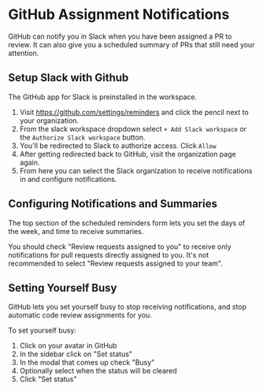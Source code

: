 # GitHub Assignment Notifications

GitHub can notify you in Slack when you have been assigned a PR to review.
It can also give you a scheduled summary of PRs that still need your attention.

## Setup Slack with Github
The GitHub app for Slack is preinstalled in the workspace.
1. Visit https://github.com/settings/reminders and click the pencil next to your
organization.
2. From the slack workspace dropdown select `+ Add Slack workspace` or the `Authorize Slack workspace` button.
3. You'll be redirected to Slack to authorize access. Click `Allow`
4. After getting redirected back to GitHub, visit the organization page again.
5. From here you can select the Slack organization to receive notifications in and configure notifications.

## Configuring Notifications and Summaries
The top section of the scheduled reminders form lets you set the days of the week, and time to receive summaries.

You should check "Review requests assigned to you" to receive only notifications for pull requests directly assigned to
you. It's not recommended to select "Review requests assigned to your team".

## Setting Yourself Busy
GitHub lets you set yourself busy to stop receiving notifications, and stop
automatic code review assignments for you.

To set yourself busy:
1. Click on your avatar in GitHub
2. In the sidebar click on "Set status"
3. In the modal that comes up check "Busy"
4. Optionally select when the status will be cleared
5. Click "Set status"